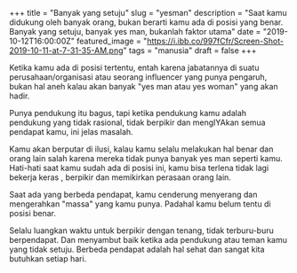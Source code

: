 +++
title = "Banyak yang setuju"
slug = "yesman"
description = "Saat kamu didukung oleh banyak orang, bukan berarti kamu ada di posisi yang benar. Banyak yang setuju, banyak yes man, bukanlah faktor utama"
date = "2019-10-12T16:00:00Z"
featured_image = "https://i.ibb.co/997fCfr/Screen-Shot-2019-10-11-at-7-31-35-AM.png"
tags = "manusia"
draft = false
+++ 

Ketika kamu ada di posisi tertentu, entah karena jabatannya di suatu perusahaan/organisasi atau seorang influencer yang punya pengaruh, bukan hal aneh kalau akan banyak "yes man atau yes woman" yang akan hadir.

Punya pendukung itu bagus, tapi ketika pendukung kamu adalah pendukung yang tidak rasional, tidak berpikir dan mengIYAkan semua pendapat kamu, ini jelas masalah.

Kamu akan berputar di ilusi, kalau kamu selalu melakukan hal benar dan orang lain salah karena mereka tidak punya banyak yes man seperti kamu. Hati-hati saat kamu sudah ada di posisi ini, kamu bisa terlena tidak lagi bekerja keras , berpikir dan memikirkan perasaan orang lain.

Saat ada yang berbeda pendapat, kamu cenderung menyerang dan mengerahkan "massa" yang kamu punya. Padahal kamu belum tentu di posisi benar.

Selalu luangkan waktu untuk berpikir dengan tenang, tidak terburu-buru berpendapat. Dan menyambut baik ketika ada pendukung atau teman kamu yang tidak setuju. Berbeda pendapat adalah hal sehat dan sangat kita butuhkan setiap hari.